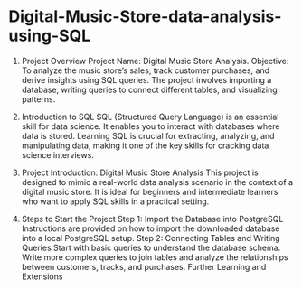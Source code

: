 # Digital-Music-Store-data-analysis-using-SQL
1. Project Overview
Project Name: Digital Music Store Analysis.
Objective: To analyze the music store’s sales, track customer purchases, and derive insights using SQL queries.
The project involves importing a database, writing queries to connect different tables, and visualizing patterns.

2. Introduction to SQL 
SQL (Structured Query Language) is an essential skill for data science.
It enables you to interact with databases where data is stored.
Learning SQL is crucial for extracting, analyzing, and manipulating data, making it one of the key skills for cracking data science interviews.

3. Project Introduction: Digital Music Store Analysis
This project is designed to mimic a real-world data analysis scenario in the context of a digital music store.
It is ideal for beginners and intermediate learners who want to apply SQL skills in a practical setting.

4. Steps to Start the Project
Step 1: Import the Database into PostgreSQL
Instructions are provided on how to import the downloaded database into a local PostgreSQL setup.
Step 2: Connecting Tables and Writing Queries
Start with basic queries to understand the database schema.
Write more complex queries to join tables and analyze the relationships between customers, tracks, and purchases.
Further Learning and Extensions

